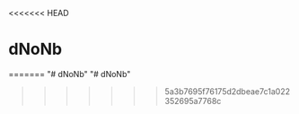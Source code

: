 <<<<<<< HEAD
# dNoNb
=======
"# dNoNb" 
"# dNoNb" 
>>>>>>> 5a3b7695f76175d2dbeae7c1a022352695a7768c
